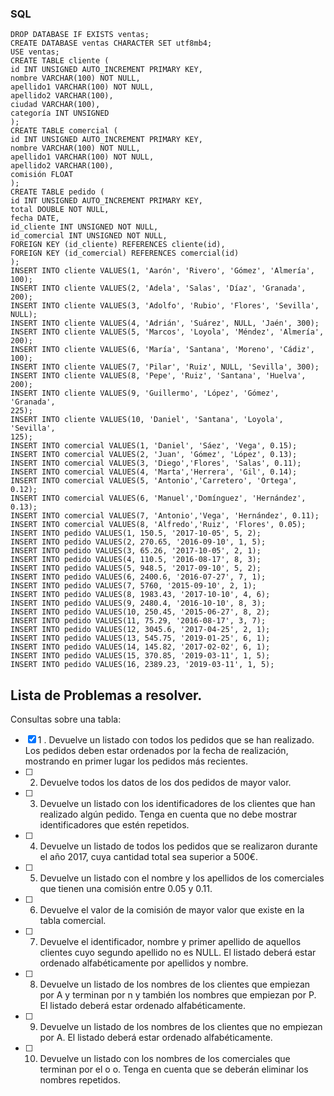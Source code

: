 ### SQL


```
DROP DATABASE IF EXISTS ventas;
CREATE DATABASE ventas CHARACTER SET utf8mb4;
USE ventas;
CREATE TABLE cliente (
id INT UNSIGNED AUTO_INCREMENT PRIMARY KEY,
nombre VARCHAR(100) NOT NULL,
apellido1 VARCHAR(100) NOT NULL,
apellido2 VARCHAR(100),
ciudad VARCHAR(100),
categoría INT UNSIGNED
);
CREATE TABLE comercial (
id INT UNSIGNED AUTO_INCREMENT PRIMARY KEY,
nombre VARCHAR(100) NOT NULL,
apellido1 VARCHAR(100) NOT NULL,
apellido2 VARCHAR(100),
comisión FLOAT
);
CREATE TABLE pedido (
id INT UNSIGNED AUTO_INCREMENT PRIMARY KEY,
total DOUBLE NOT NULL,
fecha DATE,
id_cliente INT UNSIGNED NOT NULL,
id_comercial INT UNSIGNED NOT NULL,
FOREIGN KEY (id_cliente) REFERENCES cliente(id),
FOREIGN KEY (id_comercial) REFERENCES comercial(id)
);
INSERT INTO cliente VALUES(1, 'Aarón', 'Rivero', 'Gómez', 'Almería', 100);
INSERT INTO cliente VALUES(2, 'Adela', 'Salas', 'Díaz', 'Granada', 200);
INSERT INTO cliente VALUES(3, 'Adolfo', 'Rubio', 'Flores', 'Sevilla', NULL);
INSERT INTO cliente VALUES(4, 'Adrián', 'Suárez', NULL, 'Jaén', 300);
INSERT INTO cliente VALUES(5, 'Marcos', 'Loyola', 'Méndez', 'Almería', 200);
INSERT INTO cliente VALUES(6, 'María', 'Santana', 'Moreno', 'Cádiz', 100);
INSERT INTO cliente VALUES(7, 'Pilar', 'Ruiz', NULL, 'Sevilla', 300);
INSERT INTO cliente VALUES(8, 'Pepe', 'Ruiz', 'Santana', 'Huelva', 200);
INSERT INTO cliente VALUES(9, 'Guillermo', 'López', 'Gómez', 'Granada',
225);
INSERT INTO cliente VALUES(10, 'Daniel', 'Santana', 'Loyola', 'Sevilla',
125);
INSERT INTO comercial VALUES(1, 'Daniel', 'Sáez', 'Vega', 0.15);
INSERT INTO comercial VALUES(2, 'Juan', 'Gómez', 'López', 0.13);
INSERT INTO comercial VALUES(3, 'Diego','Flores', 'Salas', 0.11);
INSERT INTO comercial VALUES(4, 'Marta','Herrera', 'Gil', 0.14);
INSERT INTO comercial VALUES(5, 'Antonio','Carretero', 'Ortega', 0.12);
INSERT INTO comercial VALUES(6, 'Manuel','Domínguez', 'Hernández', 0.13);
INSERT INTO comercial VALUES(7, 'Antonio','Vega', 'Hernández', 0.11);
INSERT INTO comercial VALUES(8, 'Alfredo','Ruiz', 'Flores', 0.05);
INSERT INTO pedido VALUES(1, 150.5, '2017-10-05', 5, 2);
INSERT INTO pedido VALUES(2, 270.65, '2016-09-10', 1, 5);
INSERT INTO pedido VALUES(3, 65.26, '2017-10-05', 2, 1);
INSERT INTO pedido VALUES(4, 110.5, '2016-08-17', 8, 3);
INSERT INTO pedido VALUES(5, 948.5, '2017-09-10', 5, 2);
INSERT INTO pedido VALUES(6, 2400.6, '2016-07-27', 7, 1);
INSERT INTO pedido VALUES(7, 5760, '2015-09-10', 2, 1);
INSERT INTO pedido VALUES(8, 1983.43, '2017-10-10', 4, 6);
INSERT INTO pedido VALUES(9, 2480.4, '2016-10-10', 8, 3);
INSERT INTO pedido VALUES(10, 250.45, '2015-06-27', 8, 2);
INSERT INTO pedido VALUES(11, 75.29, '2016-08-17', 3, 7);
INSERT INTO pedido VALUES(12, 3045.6, '2017-04-25', 2, 1);
INSERT INTO pedido VALUES(13, 545.75, '2019-01-25', 6, 1);
INSERT INTO pedido VALUES(14, 145.82, '2017-02-02', 6, 1);
INSERT INTO pedido VALUES(15, 370.85, '2019-03-11', 1, 5);
INSERT INTO pedido VALUES(16, 2389.23, '2019-03-11', 1, 5);
```


## Lista de Problemas a resolver.

Consultas sobre una tabla:

- [x] 1 . Devuelve un listado con todos los pedidos que se han realizado. Los pedidos deben
estar ordenados por la fecha de realización, mostrando en primer lugar los pedidos
más recientes.
- [ ] 2. Devuelve todos los datos de los dos pedidos de mayor valor.
- [ ] 3. Devuelve un listado con los identificadores de los clientes que han realizado algún
pedido. Tenga en cuenta que no debe mostrar identificadores que estén repetidos.
- [ ] 4. Devuelve un listado de todos los pedidos que se realizaron durante el año 2017,
cuya cantidad total sea superior a 500€.
- [ ] 5. Devuelve un listado con el nombre y los apellidos de los comerciales que tienen una
comisión entre 0.05 y 0.11.
- [ ] 6. Devuelve el valor de la comisión de mayor valor que existe en la tabla comercial.
- [ ] 7. Devuelve el identificador, nombre y primer apellido de aquellos clientes cuyo
segundo apellido no es NULL. El listado deberá estar ordenado alfabéticamente por
apellidos y nombre.
- [ ] 8. Devuelve un listado de los nombres de los clientes que empiezan por A y terminan
por n y también los nombres que empiezan por P. El listado deberá estar ordenado
alfabéticamente.
- [ ] 9. Devuelve un listado de los nombres de los clientes que no empiezan por A. El listado
deberá estar ordenado alfabéticamente.
- [ ] 10. Devuelve un listado con los nombres de los comerciales que terminan por el o o.
Tenga en cuenta que se deberán eliminar los nombres repetidos.
